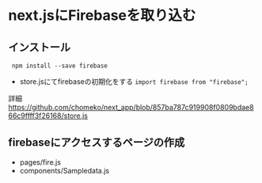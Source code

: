 # next.jsにFirebaseを取り込む
## インストール
` npm install --save firebase`

- store.jsにてfirebaseの初期化をする
`import firebase from "firebase";`

詳細
https://github.com/chomeko/next_app/blob/857ba787c919908f0809bdae866c9ffff3f26168/store.js

## firebaseにアクセスするページの作成
- pages/fire.js
- components/Sampledata.js



